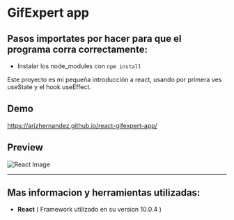 # GifExpert app
  ## Pasos importates por hacer para que el programa corra correctamente:
  - Instalar los node_modules con `npm install` 

Este proyecto es mi pequeña introducción a react, usando por primera ves useState y el hook useEffect.

## Demo

  https://arizhernandez.github.io/react-gifexpert-app/

## Preview
  
  ![React Image](https://user-images.githubusercontent.com/37966712/109634842-54101c80-7b0f-11eb-95f3-1b64837702a0.png)

-------

## Mas informacion y herramientas utilizadas:
 - **React** ( Framework utilizado en su version 10.0.4 )
